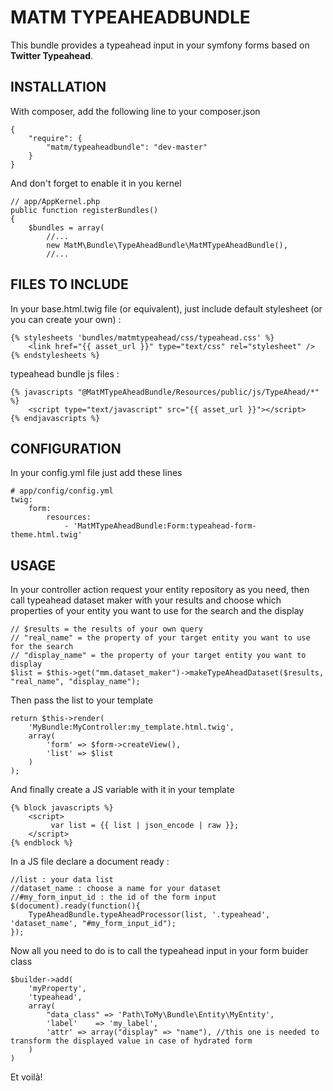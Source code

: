 # MATM TYPEAHEADBUNDLE

This bundle provides a typeahead input in your symfony forms based on **Twitter Typeahead**.

## INSTALLATION

With composer, add the following line to your composer.json

    {
        "require": {
            "matm/typeaheadbundle": "dev-master"
        }
    }

And don't forget to enable it in you kernel

    // app/AppKernel.php
    public function registerBundles()
    {
        $bundles = array(
            //...
            new MatM\Bundle\TypeAheadBundle\MatMTypeAheadBundle(),
            //...

## FILES TO INCLUDE

In your base.html.twig file (or equivalent), just include
default stylesheet (or you can create your own) :

    {% stylesheets 'bundles/matmtypeahead/css/typeahead.css' %}
        <link href="{{ asset_url }}" type="text/css" rel="stylesheet" />
    {% endstylesheets %}

typeahead bundle js files :

    {% javascripts "@MatMTypeAheadBundle/Resources/public/js/TypeAhead/*" %}
        <script type="text/javascript" src="{{ asset_url }}"></script>
    {% endjavascripts %}

## CONFIGURATION

In your config.yml file just add these lines

    # app/config/config.yml
    twig:
        form:
            resources:
                - 'MatMTypeAheadBundle:Form:typeahead-form-theme.html.twig'

## USAGE

In your controller action request your entity repository as you need, then call typeahead dataset maker with your results and choose which properties of your entity you want to use for the search and the display

    // $results = the results of your own query
    // "real_name" = the property of your target entity you want to use for the search
    // "display_name" = the property of your target entity you want to display
    $list = $this->get("mm.dataset_maker")->makeTypeAheadDataset($results, "real_name", "display_name");

Then pass the list to your template

    return $this->render(
        'MyBundle:MyController:my_template.html.twig',
        array(
            'form' => $form->createView(),
            'list' => $list
        )
    );

And finally create a JS variable with it in your template

    {% block javascripts %}
        <script>
             var list = {{ list | json_encode | raw }};
        </script>
    {% endblock %}
    
In a JS file declare a document ready : 
    
    //list : your data list
    //dataset_name : choose a name for your dataset
    //#my_form_input_id : the id of the form input 
    $(document).ready(function(){
	    TypeAheadBundle.typeAheadProcessor(list, '.typeahead', 'dataset_name', "#my_form_input_id");
    });

Now all you need to do is to call the typeahead input in your form buider class

    $builder->add(
        'myProperty',
        'typeahead',
        array(
            "data_class" => 'Path\ToMy\Bundle\Entity\MyEntity',
            'label'    => 'my_label',
            'attr' => array("display" => "name"), //this one is needed to transform the displayed value in case of hydrated form
        )
    )

Et voilà!

